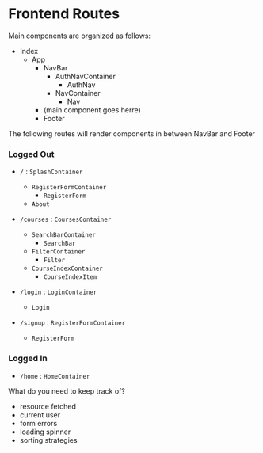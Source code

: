# Frontend Routes 

Main components are organized as follows:
* Index 
    - App 
        * NavBar 
            - AuthNavContainer 
                * AuthNav 
            - NavContainer 
                * Nav 
        * (main component goes herre)
        * Footer 

The following routes will render components in between NavBar and Footer 

### Logged Out 

* `/` : `SplashContainer` 
    - `RegisterFormContainer` 
        * `RegisterForm` 
    - `About` 
* `/courses` : `CoursesContainer` 
    - `SearchBarContainer`
        * `SearchBar` 
    - `FilterContainer`
        * `Filter`
    - `CourseIndexContainer`
        * `CourseIndexItem` 

* `/login` : `LoginContainer` 
    - `Login` 
* `/signup` : `RegisterFormContainer`
    - `RegisterForm` 

### Logged In 
* `/home` : `HomeContainer` 
    





What do you need to keep track of? 
- resource fetched 
- current user 
- form errors 
- loading spinner 
- sorting strategies 